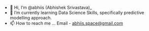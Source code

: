 - 👋 Hi, I’m @abhiis (Abhishek Srivastava)_
- 🌱 I’m currently learning Data Science Skills, specifically predictive modelling approach.
- 📫 How to reach me ... Email - abhiis.space@gmail.com

<!---
abhiis/abhiis is a ✨ special ✨ repository because its `README.md` (this file) appears on your GitHub profile.
You can click the Preview link to take a look at your changes.
--->
